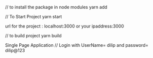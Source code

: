 // to install the package in node modules
yarn add

// To Start Project
yarn start

url for the project : localhost:3000  or your ipaddress:3000

// to build project
yarn build


Single Page Application
// Login with UserName= dilip and password= dilip@123